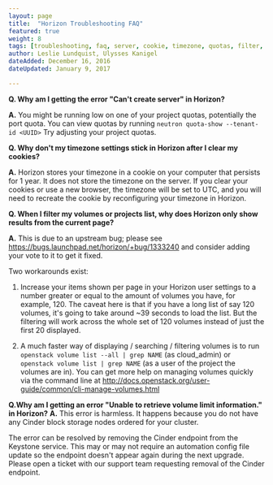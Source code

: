 ```yaml
---
layout: page
title:  "Horizon Troubleshooting FAQ"
featured: true
weight: 8
tags: [troubleshooting, faq, server, cookie, timezone, quotas, filter, volume limit]
author: Leslie Lundquist, Ulysses Kanigel
dateAdded: December 16, 2016
dateUpdated: January 9, 2017

---
```


**Q. Why am I getting the error "Can't create server" in Horizon?**

**A.** You might be running low on one of your project quotas, potentially the port quota.  You can view quotas by running `neutron quota-show --tenant-id <UUID>`  Try adjusting your project quotas.

**Q. Why don't my timezone settings stick in Horizon after I clear my cookies?**

**A.** Horizon stores your timezone in a cookie on your computer that persists for 1 year.  It does not store the timezone on the server.  If you clear your cookies or use a new browser, the timezone will be set to UTC, and you will need to recreate the cookie by reconfiguring your timezone in Horizon.

**Q. When I filter my volumes or projects list, why does Horizon only show results from the current page?**

**A.** This is due to an upstream bug; please see https://bugs.launchpad.net/horizon/+bug/1333240 and consider adding your vote to it to get it fixed.

Two workarounds exist:

1. Increase your items shown per page in your Horizon user settings to a number greater or equal to the amount of volumes you have, for example, 120.  The caveat here is that if you have a long list of say 120 volumes, it's going to take around ~39 seconds to load the list.  But the filtering will work across the whole set of 120 volumes instead of just the first 20 displayed.

2. A much faster way of displaying / searching / filtering volumes is to run `openstack volume list --all | grep NAME` (as cloud_admin) or `openstack volume list | grep NAME` (as a user of the project the volumes are in).  You can get more help on managing volumes quickly via the command line at http://docs.openstack.org/user-guide/common/cli-manage-volumes.html

**Q.Why am I getting an error "Unable to retrieve volume limit information." in Horizon?**
**A.** This error is harmless.  It happens because you do not have any Cinder block storage nodes ordered for your cluster.

The error can be resolved by removing the Cinder endpoint from the Keystone service.  This may or may not require an automation config file update so the endpoint doesn't appear again during the next upgrade.  Please open a ticket with our support team requesting removal of the Cinder endpoint.
